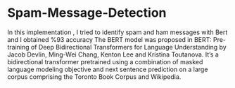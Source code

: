 # Spam-Message-Detection
In this implementation , I tried to identify spam and ham messages with Bert and I obtained %93 accuracy
The BERT model was proposed in BERT: Pre-training of Deep Bidirectional Transformers for Language Understanding by Jacob Devlin, Ming-Wei Chang, Kenton Lee and Kristina Toutanova. 
It’s a bidirectional transformer pretrained using a combination of masked language modeling objective and next sentence prediction on a large corpus comprising the Toronto Book Corpus and Wikipedia.
